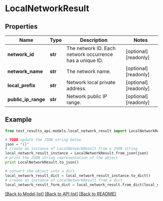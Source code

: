 # LocalNetworkResult


## Properties
Name | Type | Description | Notes
------------ | ------------- | ------------- | -------------
**network_id** | **str** | The network ID. Each network occurrence has a unique ID. | [optional] [readonly] 
**network_name** | **str** | The network name. | [optional] [readonly] 
**local_prefix** | **str** | Network local private address. | [optional] [readonly] 
**public_ip_range** | **str** | Network public IP range. | [optional] [readonly] 

## Example

```python
from test_results_api.models.local_network_result import LocalNetworkResult

# TODO update the JSON string below
json = "{}"
# create an instance of LocalNetworkResult from a JSON string
local_network_result_instance = LocalNetworkResult.from_json(json)
# print the JSON string representation of the object
print LocalNetworkResult.to_json()

# convert the object into a dict
local_network_result_dict = local_network_result_instance.to_dict()
# create an instance of LocalNetworkResult from a dict
local_network_result_form_dict = local_network_result.from_dict(local_network_result_dict)
```
[[Back to Model list]](../README.md#documentation-for-models) [[Back to API list]](../README.md#documentation-for-api-endpoints) [[Back to README]](../README.md)


